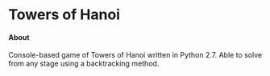 # Towers of Hanoi

#### About
Console-based game of Towers of Hanoi written in Python 2.7. Able to solve from any stage using a backtracking method.
